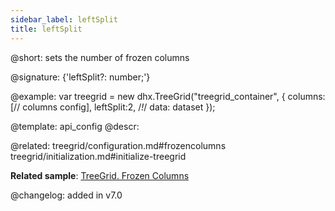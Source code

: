 ```yaml
---
sidebar_label: leftSplit
title: leftSplit
---          
```


@short: sets the number of frozen columns

@signature: {'leftSplit?: number;'}

@example: 
var treegrid = new dhx.TreeGrid("treegrid_container", {
	columns: [// columns config],
	leftSplit:2,  /*!*/
	data: dataset
});

@template:	api_config
@descr: 

@related: treegrid/configuration.md#frozencolumns
treegrid/initialization.md#initialize-treegrid

**Related sample**: [TreeGrid. Frozen Columns](https://snippet.dhtmlx.com/46me58ze)

@changelog: added in v7.0